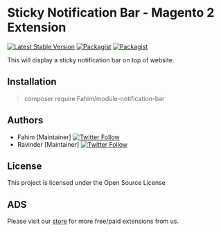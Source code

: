 # Sticky Notification Bar - Magento 2 Extension

[![Latest Stable Version](https://img.shields.io/packagist/v/Fahim/module-notification-bar.svg?style=flat-square)](https://packagist.org/packages/Fahim/module-notification-bar)  [![Packagist](https://img.shields.io/packagist/dt/Fahim/module-notification-bar.svg?style=flat-square)](https://packagist.org/packages/Fahim/module-notification-bar/stats) [![Packagist](https://img.shields.io/packagist/dm/Fahim/module-notification-bar.svg?style=flat-square)](https://packagist.org/packages/Fahim/module-notification-bar/stats)

This will display a sticky notification bar on top of website.


## Installation

> composer require Fahim/module-notification-bar

## Authors

- Fahim [Maintainer] [![Twitter Follow](https://img.shields.io/twitter/follow/_Fahim.svg?style=social)](https://twitter.com/_Fahim)
- Ravinder [Maintainer] [![Twitter Follow](https://img.shields.io/twitter/follow/_iAmRav.svg?style=social)](https://twitter.com/_iAmRav)


## License

This project is licensed under the Open Source License

## ADS

Please visit our [store](https://Fahim.com) for more free/paid extensions from us.
